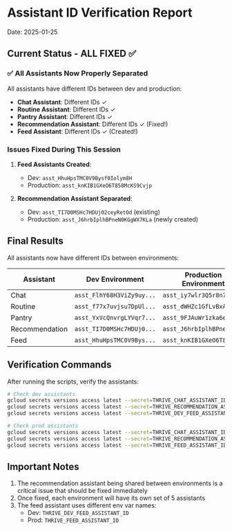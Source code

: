 # Assistant ID Verification Report

Date: 2025-01-25

## Current Status - ALL FIXED ✅

### ✅ All Assistants Now Properly Separated
All assistants have different IDs between dev and production:
- **Chat Assistant**: Different IDs ✓
- **Routine Assistant**: Different IDs ✓  
- **Pantry Assistant**: Different IDs ✓
- **Recommendation Assistant**: Different IDs ✓ (Fixed!)
- **Feed Assistant**: Different IDs ✓ (Created!)

### Issues Fixed During This Session

1. **Feed Assistants Created**:
   - Dev: `asst_HhuHpsTMC0V9Bysf0Iolym8H`
   - Production: `asst_knKIB1GXeO6T858McKS9Cvjp`

2. **Recommendation Assistant Separated**:
   - Dev: `asst_TI7D0MSHc7HDUj02ceyRetOd` (existing)
   - Production: `asst_J6hrbIplhBPneN0KGgWX7KLa` (newly created)

## Final Results

All assistants now have different IDs between environments:

| Assistant | Dev Environment | Production Environment |
|-----------|----------------|------------------------|
| Chat | `asst_FlhY68H3ViZy9uy...` | `asst_iy7wlr3Q5r8n7yO...` |
| Routine | `asst_f77x7uvjsu7DpUl...` | `asst_dWHZc1GfLvBxAkp...` |
| Pantry | `asst_YxVcQnvrgLYVqr7...` | `asst_9FJAuWr1zka6e0n...` |
| Recommendation | `asst_TI7D0MSHc7HDUj0...` | `asst_J6hrbIplhBPneN0...` |
| Feed | `asst_HhuHpsTMC0V9Bys...` | `asst_knKIB1GXeO6T858...` |

## Verification Commands

After running the scripts, verify the assistants:

```bash
# Check dev assistants
gcloud secrets versions access latest --secret=THRIVE_CHAT_ASSISTANT_ID --project=thrive-dev-465922
gcloud secrets versions access latest --secret=THRIVE_RECOMMENDATION_ASSISTANT_ID --project=thrive-dev-465922
gcloud secrets versions access latest --secret=THRIVE_DEV_FEED_ASSISTANT_ID --project=thrive-dev-465922

# Check prod assistants  
gcloud secrets versions access latest --secret=THRIVE_CHAT_ASSISTANT_ID --project=thrive-465618
gcloud secrets versions access latest --secret=THRIVE_RECOMMENDATION_ASSISTANT_ID --project=thrive-465618
gcloud secrets versions access latest --secret=THRIVE_FEED_ASSISTANT_ID --project=thrive-465618
```

## Important Notes

1. The recommendation assistant being shared between environments is a critical issue that should be fixed immediately
2. Once fixed, each environment will have its own set of 5 assistants
3. The feed assistant uses different env var names:
   - Dev: `THRIVE_DEV_FEED_ASSISTANT_ID`
   - Prod: `THRIVE_FEED_ASSISTANT_ID`